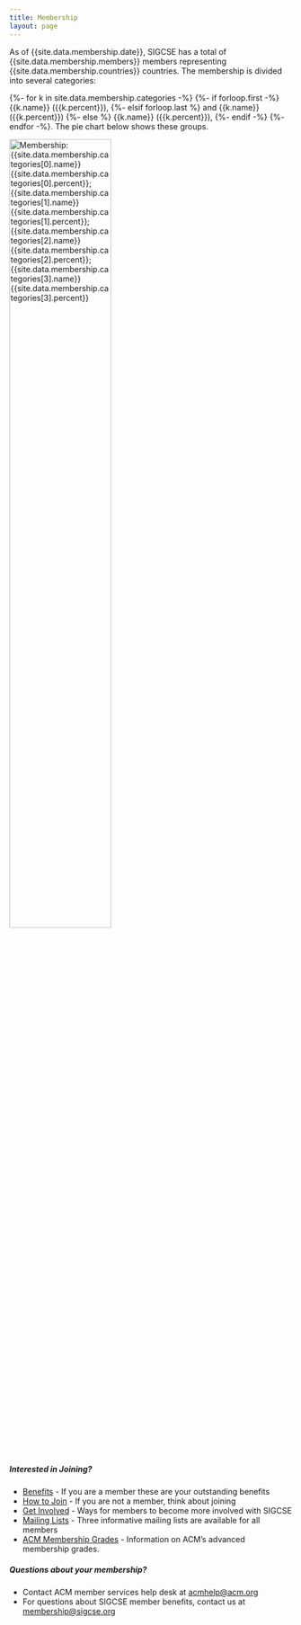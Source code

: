 ```yaml
---
title: Membership
layout: page
---
```


As of {{site.data.membership.date}}, SIGCSE has a total of {{site.data.membership.members}} members representing {{site.data.membership.countries}} countries. The membership is divided into several categories: 



{%- for k in site.data.membership.categories -%}
{%- if forloop.first -%}
{{k.name}} ({{k.percent}}),
{%- elsif forloop.last %}
 and {{k.name}} ({{k.percent}})
{%- else %}
{{k.name}} ({{k.percent}}),
{%- endif -%}
{%- endfor -%}. The pie chart below shows these groups.

<img width="60%" src='{{"/assets/images/2023-membership.png"|absolute_url}}' alt="Membership: {{site.data.membership.categories[0].name}} {{site.data.membership.categories[0].percent}}; {{site.data.membership.categories[1].name}} {{site.data.membership.categories[1].percent}}; {{site.data.membership.categories[2].name}} {{site.data.membership.categories[2].percent}}; {{site.data.membership.categories[3].name}} {{site.data.membership.categories[3].percent}}">

##### Interested in Joining?

-   [Benefits](benefits.html) - If you are a member these are
    your outstanding benefits
-   [How to Join](join.html) - If you are not a member, think
    about joining
-   [Get Involved](get-involved.html) - Ways for members to
    become more involved with SIGCSE
-   [Mailing Lists](mailing-lists.html) - Three informative
    mailing lists are available for all members
-   [ACM Membership Grades](grades.html) - Information on
    ACM’s advanced membership grades.


##### Questions about your membership?


-   Contact ACM member services help desk at <acmhelp@acm.org>
-   For questions about SIGCSE member benefits, contact us at
    <membership@sigcse.org>

